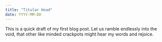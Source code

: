 ```yaml
---
title: "Titular Head"
date: YYYY-MM-DD
---
```


This is a quick draft of my first blog post.  Let us ramble endlessly into the void, that other like minded crackpots might hear my words and rejoice.  
